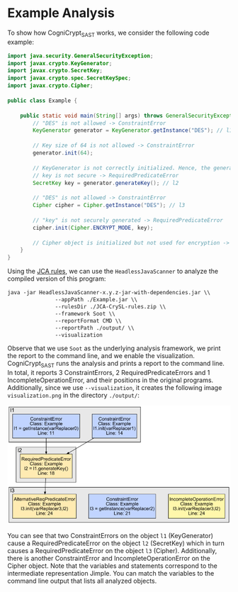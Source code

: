 # Example Analysis

To show how CogniCrypt<sub>SAST</sub> works, we consider the following code example:

```java
import java.security.GeneralSecurityException;
import javax.crypto.KeyGenerator;
import javax.crypto.SecretKey;
import javax.crypto.spec.SecretKeySpec;
import javax.crypto.Cipher;

public class Example {

    public static void main(String[] args) throws GeneralSecurityException {
        // "DES" is not allowed -> ConstraintError
        KeyGenerator generator = KeyGenerator.getInstance("DES"); // l1

        // Key size of 64 is not allowed -> ConstraintError
        generator.init(64);

        // KeyGenerator is not correctly initialized. Hence, the generated
        // key is not secure -> RequiredPredicateError
        SecretKey key = generator.generateKey(); // l2

        // "DES" is not allowed -> ConstraintError
        Cipher cipher = Cipher.getInstance("DES"); // l3

        // "key" is not securely generated -> RequiredPredicateError
        cipher.init(Cipher.ENCRYPT_MODE, key);

        // Cipher object is initialized but not used for encryption -> IncompleteOperationError
    }
}
```

Using the [JCA rules](https://github.com/CROSSINGTUD/Crypto-API-Rules/tree/master/JavaCryptographicArchitecture/src), we can use the `HeadlessJavaScanner` to analyze the compiled version of this program:

```
java -jar HeadlessJavaScanner-x.y.z-jar-with-dependencies.jar \\
               --appPath ./Example.jar \\
               --rulesDir ./JCA-CrySL-rules.zip \\
               --framework Soot \\
               --reportFormat CMD \\
               --reportPath ./output/ \\
               --visualization
```
Observe that we use `Soot` as the underlying analysis framework, we print the report to the command line, and we enable the visualization. CogniCrypt<sub>SAST</sub> runs the analysis and prints a report to the command line. In total, it reports 3 ConstraintErrors, 2 RequiredPredicateErrors and 1 IncompleteOperationError, and their positions in the original programs. Additionally, since we use `--visualization`, it creates the following image `visualization.png` in the directory `./output/`:

![visualization.png](img/visualization.png)

You can see that two ConstraintErrors on the object `l1` (KeyGenerator) cause a RequiredPredicateError on the object `l2` (SecretKey) which in turn causes a RequiredPredicateError on the object `l3` (Cipher). Additionally, there is another ConstraintError and IncompleteOperationError on the Cipher object. Note that the variables and statements correspond to the intermediate representation Jimple. You can match the variables to the command line output that lists all analyzed objects.

